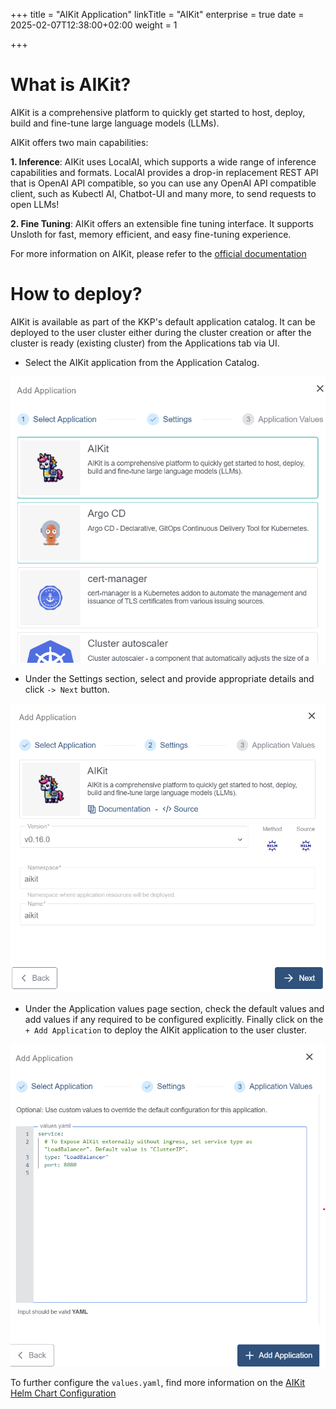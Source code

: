 +++
title = "AIKit Application"
linkTitle = "AIKit"
enterprise = true
date = 2025-02-07T12:38:00+02:00
weight = 1

+++

# What is AIKit?

AIKit is a comprehensive platform to quickly get started to host, deploy, build and fine-tune large language models (LLMs).

AIKit offers two main capabilities:

**1. Inference**: AIKit uses LocalAI, which supports a wide range of inference capabilities and formats. LocalAI provides a drop-in replacement REST API that is OpenAI API compatible, so you can use any OpenAI API compatible client, such as Kubectl AI, Chatbot-UI and many more, to send requests to open LLMs!

**2. Fine Tuning**: AIKit offers an extensible fine tuning interface. It supports Unsloth for fast, memory efficient, and easy fine-tuning experience.

For more information on AIKit, please refer to the [official documentation](https://sozercan.github.io/aikit/docs/)

# How to deploy?

AIKit is available as part of the KKP's default application catalog. It can be deployed to the user cluster either during the cluster creation or after the cluster is ready (existing cluster) from the Applications tab via UI.

* Select the AIKit application from the Application Catalog.

![Select AIKit Application](01-select-application-aikit-app.png)

* Under the Settings section, select and provide appropriate details and click `-> Next` button.

![Settings for AIKit Application](02-settings-aikit-app.png)

* Under the Application values page section, check the default values and add values if any required to be configured explicitly. Finally click on the `+ Add Application` to deploy the AIKit application to the user cluster.

![Application Values for AIKit Application](03-applicationvalues-aikit-app.png)

To further configure the `values.yaml`, find more information on the [AIKit Helm Chart Configuration](https://github.com/sozercan/aikit/tree/v0.16.0/charts/aikit)